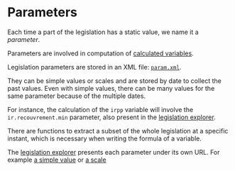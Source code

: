 # Parameters


Each time a part of the legislation has a static value, we name it a *parameter*.

Parameters are involved in computation of [calculated variables](variables.md).

Legislation parameters are stored in an XML file:
[`param.xml`](https://github.com/openfisca/openfisca-france/blob/master/openfisca_france/param/param.xml).

They can be simple values or scales and are stored by date to collect the past values.
Even with simple values, there can be many values for the same parameter because of the multiple dates.

For instance, the calculation of the `irpp` variable will involve the `ir.recouvrement.min` parameter, also present in the [legislation explorer](http://legislation.openfisca.fr/parameters/ir.recouvrement.min).

There are functions to extract a subset of the whole legislation at a specific instant, which is necessary when writing the formula of a variable.

The [legislation explorer](http://legislation.openfisca.fr/) presents each parameter under its own URL.
For example [a simple value](http://legislation.openfisca.fr/parameters/prelsoc.rsa) or [a scale](http://legislation.openfisca.fr/parameters/ir.bareme)